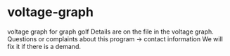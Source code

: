 # voltage-graph
voltage graph for graph golf
Details are on the file in the voltage graph.
Questions or complaints about this program → contact information
We will fix it if there is a demand.
